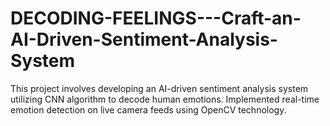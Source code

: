 # DECODING-FEELINGS---Craft-an-AI-Driven-Sentiment-Analysis-System
This project involves developing an AI-driven  sentiment analysis system utilizing CNN  algorithm to decode human emotions.  Implemented real-time emotion detection on  live camera feeds using OpenCV technology.
